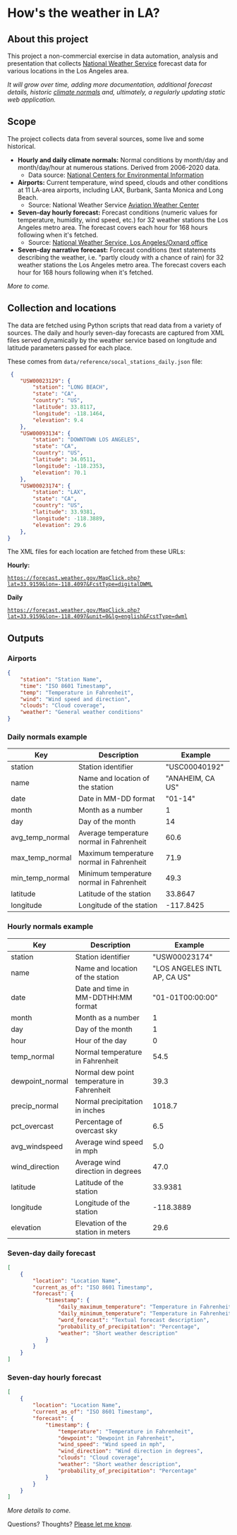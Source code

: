 # How's the weather in LA?

## About this project 
This project a non-commercial exercise in data automation, analysis and presentation that collects [National Weather Service](https://www.weather.gov/lox) forecast data for various locations in the Los Angeles area.

*It will grow over time, adding more documentation, additional forecast details, historic [climate normals](https://www.ncei.noaa.gov/access/metadata/landing-page/bin/iso?id=gov.noaa.ncdc:C00824) and, ultimately, a regularly updating static web application.*

## Scope

The project collects data from several sources, some live and some historical. 

- **Hourly and daily climate normals:** Normal conditions by month/day and month/day/hour at numerous stations. Derived from 2006-2020 data. 
    - Data source: [National Centers for Environmental Information](https://www.ncei.noaa.gov/products/land-based-station/us-climate-normals)
- **Airports:** Current temperature, wind speed, clouds and other conditions at 11 LA-area airports, including LAX, Burbank, Santa Monica and Long Beach. 
    - Source: National Weather Service [Aviation Weather Center](https://aviationweather.gov/gfa/#obs)
- **Seven-day hourly forecast:** Forecast conditions (numeric values for temperature, humidity, wind speed, etc.) for 32 weather stations the Los Angeles metro area. The forecast covers each hour for 168 hours following when it's fetched. 
    - Source: [National Weather Service, Los Angeles/Oxnard office](https://forecast.weather.gov/MapClick.php?x=272&y=146&site=lox&zmx=&zmy=&map_x=271&map_y=146)
- **Seven-day narrative forecast:** Forecast conditions (text statements describing the weather, i.e. "partly cloudy with a chance of rain) for 32 weather stations the Los Angeles metro area. The forecast covers each hour for 168 hours following when it's fetched.

*More to come.*

## Collection and locations

The data are fetched using Python scripts that read data from a variety of sources. The daily and hourly seven-day forecasts are captured from XML files served dynamically by the weather service based on longitude and latitude parameters passed for each place. 

These comes from `data/reference/socal_stations_daily.json` file: 

```json
 {
    "USW00023129": {
        "station": "LONG BEACH",
        "state": "CA",
        "country": "US",
        "latitude": 33.8117,
        "longitude": -118.1464,
        "elevation": 9.4
    },
    "USW00093134": {
        "station": "DOWNTOWN LOS ANGELES",
        "state": "CA",
        "country": "US",
        "latitude": 34.0511,
        "longitude": -118.2353,
        "elevation": 70.1
    },
    "USW00023174": {
        "station": "LAX",
        "state": "CA",
        "country": "US",
        "latitude": 33.9381,
        "longitude": -118.3889,
        "elevation": 29.6
    },
}
```

The XML files for each location are fetched from these URLs: 

**Hourly:**

[`https://forecast.weather.gov/MapClick.php?lat=33.9159&lon=-118.4097&FcstType=digitalDWML`](https://forecast.weather.gov/MapClick.php?lat=33.9159&lon=-118.4097&FcstType=digitalDWML)

**Daily**

[`https://forecast.weather.gov/MapClick.php?lat=33.9159&lon=-118.4097&unit=0&lg=english&FcstType=dwml`](https://forecast.weather.gov/MapClick.php?lat=33.9159&lon=-118.4097&unit=0&lg=english&FcstType=dwml)

## Outputs

### Airports

```json
{
    "station": "Station Name",
    "time": "ISO 8601 Timestamp",
    "temp": "Temperature in Fahrenheit",
    "wind": "Wind speed and direction",
    "clouds": "Cloud coverage",
    "weather": "General weather conditions"
}
```

### Daily normals example

| Key              | Description                                     | Example          |
|------------------|-------------------------------------------------|------------------|
| station          | Station identifier                              | "USC00040192"    |
| name             | Name and location of the station                | "ANAHEIM, CA US" |
| date             | Date in MM-DD format                            | "01-14"          |
| month            | Month as a number                               | 1                |
| day              | Day of the month                                | 14               |
| avg_temp_normal  | Average temperature normal in Fahrenheit        | 60.6             |
| max_temp_normal  | Maximum temperature normal in Fahrenheit        | 71.9             |
| min_temp_normal  | Minimum temperature normal in Fahrenheit        | 49.3             |
| latitude         | Latitude of the station                         | 33.8647          |
| longitude        | Longitude of the station                        | -117.8425        |

### Hourly normals example

| Key              | Description                                     | Example                          |
|------------------|-------------------------------------------------|----------------------------------|
| station          | Station identifier                              | "USW00023174"                    |
| name             | Name and location of the station                | "LOS ANGELES INTL AP, CA US"     |
| date             | Date and time in MM-DDTHH:MM format             | "01-01T00:00:00"                 |
| month            | Month as a number                               | 1                                |
| day              | Day of the month                                | 1                                |
| hour             | Hour of the day                                 | 0                                |
| temp_normal      | Normal temperature in Fahrenheit                | 54.5                             |
| dewpoint_normal  | Normal dew point temperature in Fahrenheit      | 39.3                             |
| precip_normal    | Normal precipitation in inches                  | 1018.7                           |
| pct_overcast     | Percentage of overcast sky                      | 6.5                              |
| avg_windspeed    | Average wind speed in mph                       | 5.0                              |
| wind_direction   | Average wind direction in degrees               | 47.0                             |
| latitude         | Latitude of the station                         | 33.9381                          |
| longitude        | Longitude of the station                        | -118.3889                        |
| elevation        | Elevation of the station in meters              | 29.6                             |

### Seven-day daily forecast

```json
[
    {
        "location": "Location Name",
        "current_as_of": "ISO 8601 Timestamp",
        "forecast": {
            "timestamp": {
                "daily_maximum_temperature": "Temperature in Fahrenheit",
                "daily_minimum_temperature": "Temperature in Fahrenheit",
                "word_forecast": "Textual forecast description",
                "probability_of_precipitation": "Percentage",
                "weather": "Short weather description"
            }
        }
    }
]
```

### Seven-day hourly forecast

```json
[
    {
        "location": "Location Name",
        "current_as_of": "ISO 8601 Timestamp",
        "forecast": {
            "timestamp": {
                "temperature": "Temperature in Fahrenheit",
                "dewpoint": "Dewpoint in Fahrenheit",
                "wind_speed": "Wind speed in mph",
                "wind_direction": "Wind direction in degrees",
                "clouds": "Cloud coverage",
                "weather": "Short weather description",
                "probability_of_precipitation": "Percentage"
            }
        }
    }
]
```

*More details to come.*

Questions? Thoughts? [Please let me know](mailto:mattstiles@gmail.com).


